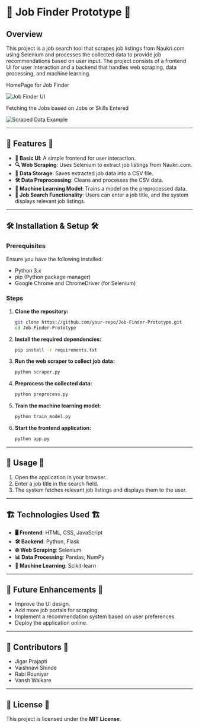 # 🚀 Job Finder Prototype 🚀

## Overview
This project is a job search tool that scrapes job listings from Naukri.com using Selenium and processes the collected data to provide job recommendations based on user input. The project consists of a frontend UI for user interaction and a backend that handles web scraping, data processing, and machine learning.

HomePage for Job Finder

![Job Finder UI](https://res.cloudinary.com/dukymy2bm/image/upload/v1740738807/FrontEnd_duz68i.png)

Fetching the Jobs based on Jobs or Skills Entered

![Scraped Data Example](https://res.cloudinary.com/dukymy2bm/image/upload/v1740738794/Backend_jnpdr1.png)


---

## 🌟 Features 🌟
- **🎨 Basic UI**: A simple frontend for user interaction.
- **🔍 Web Scraping**: Uses Selenium to extract job listings from Naukri.com.
- **💾 Data Storage**: Saves extracted job data into a CSV file.
- **🛠 Data Preprocessing**: Cleans and processes the CSV data.
- **🤖 Machine Learning Model**: Trains a model on the preprocessed data.
- **📌 Job Search Functionality**: Users can enter a job title, and the system displays relevant job listings.

---

## 🛠 Installation & Setup 🛠
### Prerequisites
Ensure you have the following installed:
- Python 3.x
- pip (Python package manager)
- Google Chrome and ChromeDriver (for Selenium)

### Steps
1. **Clone the repository:**
   ```bash
   git clone https://github.com/your-repo/Job-Finder-Prototype.git
   cd Job-Finder-Prototype
   ```

2. **Install the required dependencies:**
   ```bash
   pip install -r requirements.txt
   ```

3. **Run the web scraper to collect job data:**
   ```bash
   python scraper.py
   ```

4. **Preprocess the collected data:**
   ```bash
   python preprocess.py
   ```

5. **Train the machine learning model:**
   ```bash
   python train_model.py
   ```

6. **Start the frontend application:**
   ```bash
   python app.py
   ```

---

## 🚀 Usage 🚀
1. Open the application in your browser.
2. Enter a job title in the search field.
3. The system fetches relevant job listings and displays them to the user.

---

## 🏗 Technologies Used 🏗
- **🖥 Frontend**: HTML, CSS, JavaScript
- **🛠 Backend**: Python, Flask
- **🌐 Web Scraping**: Selenium
- **📊 Data Processing**: Pandas, NumPy
- **🤖 Machine Learning**: Scikit-learn

---

## 🚀 Future Enhancements 🚀
- Improve the UI design.
- Add more job portals for scraping.
- Implement a recommendation system based on user preferences.
- Deploy the application online.

---

## 🤝 Contributors 🤝
- Jigar Prajapti
- Vaishnavi Shinde
- Rabi Rouniyar
- Vansh Walkare

---

## 📜 License 📜
This project is licensed under the **MIT License**.
